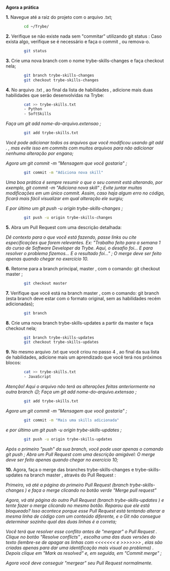 **Agora a prática**

**1.** Navegue até a raiz do projeto com o arquivo .txt;
```sh
        cd ~/Trybe/
```

**2.** Verifique se não existe nada sem "commitar" utilizando git status :
Caso exista algo, verifique se é necessário e faça o commit , ou remova-o.
```sh
        git status
```

**3.** Crie uma nova branch com o nome trybe-skills-changes e faça checkout nela;
```sh
        git branch trybe-skills-changes
        git checkout trybe-skills-changes
```

**4.** No arquivo .txt , ao final da lista de habilidades , adicione mais duas habilidades que serão desenvolvidas na Trybe:
```sh
        cat >> trybe-skills.txt
        - Python
        - SoftSkills
```

_Faça um git add nome-do-arquivo.extensao ;_
```sh
        git add trybe-skills.txt
```

_Você pode adicionar todos os arquivos que você modificou usando git add . , mas evite isso em commits com muitos arquivos para não adicionar nenhuma alteração por engano;_

_Agora um git commit -m "Mensagem que você gostaria" ;_
```sh
        git commit -m "Adiciona nova skill"
```

_Uma boa prática é sempre resumir o que o seu commit está alterando, por exemplo, git commit -m "Adiciona nova skill" ;_
_Evite juntar muitas modificações em um único commit. Assim, caso haja algum erro no código, ficará mais fácil visualizar em qual alteração ele surgiu;_

_E por último um git push -u origin trybe-skills-changes ;_
```sh
        git push -u origin trybe-skills-changes
```

**5.** Abra um Pull Request com uma descrição detalhada:

_Dê contexto para o que você está fazendo, passe links ou cite especificações que forem relevantes. Ex: "Trabalho feito para a semana 1 do curso de Software Developer da Trybe. Aqui, o desafio foi... E para resolver o problema fizemos... E o resultado foi..." ;_
_O merge deve ser feito apenas quando chegar no exercício 10._

**6.** Retorne para a branch principal, master , com o comando: git checkout master ;
```sh
        git checkout master
```
**7.** Verifique que você está na branch master , com o comando: git branch (esta branch deve estar com o formato original, sem as habilidades recém adicionadas);
```sh
        git branch
```

**8.** Crie uma nova branch trybe-skills-updates a partir da master e faça checkout nela;
```sh
        git branch trybe-skills-updates
        git checkout trybe-skills-updates
```

**9.** No mesmo arquivo .txt que você criou no passo 4 , ao final da sua lista de habilidades, adicione mais um aprendizado que você terá nos próximos blocos:
```sh
        cat >> trybe-skills.txt
        - JavaScript
```

_Atenção! Aqui o arquivo não terá as alterações feitas anteriormente na outra branch 😉;_
_Faça um git add nome-do-arquivo.extensao ;_
```sh
        git add trybe-skills.txt
```

_Agora um git commit -m "Mensagem que você gostaria" ;_
```sh
        git commit -m "Mais uma skills adicionada"
```

_e por último um git push -u origin trybe-skills-updates ;_
```sh
        git push -u origin trybe-skills-updates
```

_Após o primeiro "push" da sua branch, você pode usar apenas o comando git push ;_
_Abra um Pull Request com uma descrição amigável:_
        _O merge deve ser feito apenas quando chegar no exercício 10;_

**10.** Agora, faça o merge das branches trybe-skills-changes e trybe-skills-updates na branch master , através do Pull Request :

_Primeiro, vá até a página do primeiro Pull Request (branch trybe-skills-changes ) e faça o merge clicando no botão verde "Merge pull request"_

_Agora, vá até página do outro Pull Request (branch trybe-skills-updates ) e tente fazer o merge clicando no mesmo botão. Reparou que ele está bloqueado? Isso acontece porque esse Pull Request está tentando alterar a mesma linha de código com um conteúdo diferente, e o Git não consegue determinar sozinho qual das duas linhas é a correta;_

_Você terá que resolver esse conflito antes de "mergear" o Pull Request . Clique no botão "Resolve conflicts" , escolha uma das duas versões do texto (lembre-se de apagar as linhas com <<<<<<< e >>>>>>> , elas são criadas apenas para dar uma identificação mais visual ao problema) . Depois clique em "Mark as resolved" e, em seguida, em "Commit merge" ;_

_Agora você deve conseguir "mergear" seu Pull Request normalmente._